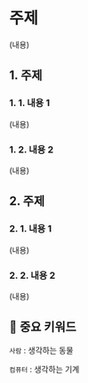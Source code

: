 # 주제
(내용)


## 1. 주제
### 1. 1. 내용 1
(내용)

### 1. 2. 내용 2 
(내용)


## 2. 주제
### 2. 1. 내용 1
(내용)


### 2. 2. 내용 2 
(내용)

## 📌 중요 키워드
`사람` : 생각하는 동물

`컴퓨터` : 생각하는 기계
